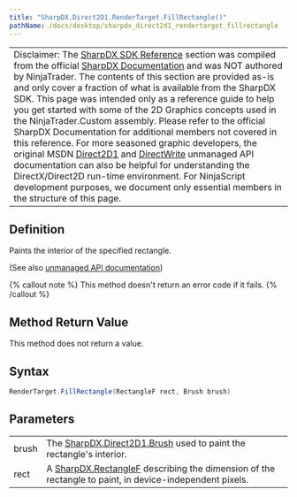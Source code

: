 ```yaml
---
title: "SharpDX.Direct2D1.RenderTarget.FillRectangle()"
pathName: /docs/desktop/sharpdx_direct2d1_rendertarget_fillrectangle
---
```


|  |
| --- |
| Disclaimer: The [SharpDX SDK Reference](/docs/desktop/sharpdx_sdk_reference) section was compiled from the official [SharpDX Documentation](http://sharpdx.org/) and was NOT authored by NinjaTrader.  The contents of this section are provided as-is and only cover a fraction of what is available from the SharpDX SDK.  This page was intended only as a reference guide to help you get started with some of the 2D Graphics concepts used in the NinjaTrader.Custom assembly.  Please refer to the official SharpDX Documentation for additional members not covered in this reference.  For more seasoned graphic developers, the original MSDN [Direct2D1](https://msdn.microsoft.com/en-us/library/windows/desktop/dd370990.aspx) and [DirectWrite](https://msdn.microsoft.com/en-us/library/windows/desktop/dd368038.aspx) unmanaged API documentation can also be helpful for understanding the DirectX/Direct2D run-time environment. For NinjaScript development purposes, we document only essential members in the structure of this page. |



## Definition

Paints the interior of the specified rectangle.

(See also [unmanaged API documentation](http://msdn.microsoft.com/en-us/library/dd371954.aspx))

{% callout note %}
This method doesn't return an error code if it fails.
{% /callout %}


## Method Return Value

This method does not return a value.


## Syntax

```csharp
RenderTarget.FillRectangle(RectangleF rect, Brush brush)
```


## Parameters

|  |  |
| --- | --- |
| brush | The [SharpDX.Direct2D1.Brush](/docs/desktop/sharpdx_direct2d1_brush) used to paint the rectangle's interior. |
| rect | A [SharpDX.RectangleF](/docs/desktop/sharpdx_rectanglef) describing the dimension of the rectangle to paint, in device-independent pixels. |

